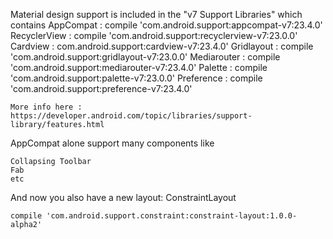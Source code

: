 
Material design support is included in the "v7 Support Libraries" which contains
    AppCompat : compile 'com.android.support:appcompat-v7:23.4.0'
    RecyclerView : compile 'com.android.support:recyclerview-v7:23.0.0'
	Cardview : com.android.support:cardview-v7:23.4.0'
    Gridlayout : compile 'com.android.support:gridlayout-v7:23.0.0'
	Mediarouter : compile 'com.android.support:mediarouter-v7:23.4.0'
    Palette : compile 'com.android.support:palette-v7:23.0.0'
	Preference : compile 'com.android.support:preference-v7:23.4.0'

	More info here : 
	https://developer.android.com/topic/libraries/support-library/features.html
	
AppCompat alone support many components like
	
	Collapsing Toolbar
	Fab
	etc
	
And now you also have a new layout: ConstraintLayout

	compile 'com.android.support.constraint:constraint-layout:1.0.0-alpha2'
	
